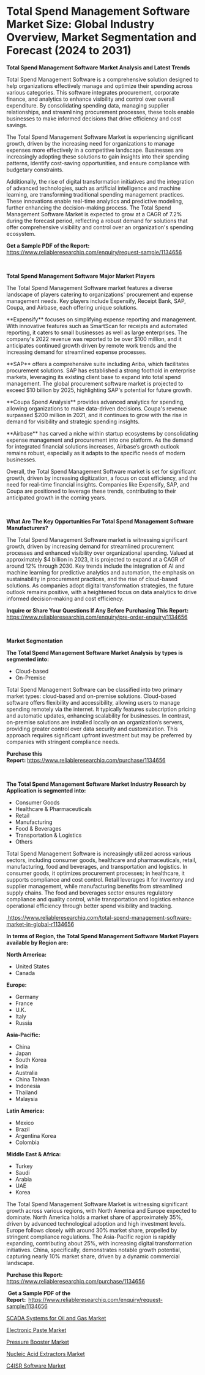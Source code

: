 <p><h1>Total Spend Management Software Market Size: Global Industry Overview, Market Segmentation and Forecast (2024 to 2031)</h1></p><p><strong>Total Spend Management Software Market Analysis and Latest Trends</strong></p>
<p><p>Total Spend Management Software is a comprehensive solution designed to help organizations effectively manage and optimize their spending across various categories. This software integrates procurement, corporate finance, and analytics to enhance visibility and control over overall expenditure. By consolidating spending data, managing supplier relationships, and streamlining procurement processes, these tools enable businesses to make informed decisions that drive efficiency and cost savings.</p><p>The Total Spend Management Software Market is experiencing significant growth, driven by the increasing need for organizations to manage expenses more effectively in a competitive landscape. Businesses are increasingly adopting these solutions to gain insights into their spending patterns, identify cost-saving opportunities, and ensure compliance with budgetary constraints.</p><p>Additionally, the rise of digital transformation initiatives and the integration of advanced technologies, such as artificial intelligence and machine learning, are transforming traditional spending management practices. These innovations enable real-time analytics and predictive modeling, further enhancing the decision-making process. The Total Spend Management Software Market is expected to grow at a CAGR of 7.2% during the forecast period, reflecting a robust demand for solutions that offer comprehensive visibility and control over an organization's spending ecosystem.</p></p>
<p><strong>Get a Sample PDF of the Report:&nbsp;</strong> <a href="https://www.reliableresearchiq.com/enquiry/request-sample/1134656?utm_campaign=114&utm_medium=2&utm_source=Github&utm_content=ia&utm_term=18112024&utm_id=total-spend-management-software">https://www.reliableresearchiq.com/enquiry/request-sample/1134656</a></p>
<p>&nbsp;</p>
<p><strong>Total Spend Management Software Major Market Players</strong></p>
<p><p>The Total Spend Management Software market features a diverse landscape of players catering to organizations' procurement and expense management needs. Key players include Expensify, Receipt Bank, SAP, Coupa, and Airbase, each offering unique solutions.</p><p>**Expensify** focuses on simplifying expense reporting and management. With innovative features such as SmartScan for receipts and automated reporting, it caters to small businesses as well as large enterprises. The company's 2022 revenue was reported to be over $100 million, and it anticipates continued growth driven by remote work trends and the increasing demand for streamlined expense processes.</p><p>**SAP** offers a comprehensive suite including Ariba, which facilitates procurement solutions. SAP has established a strong foothold in enterprise markets, leveraging its existing client base to expand into total spend management. The global procurement software market is projected to exceed $10 billion by 2025, highlighting SAP's potential for future growth.</p><p>**Coupa Spend Analysis** provides advanced analytics for spending, allowing organizations to make data-driven decisions. Coupa's revenue surpassed $200 million in 2021, and it continues to grow with the rise in demand for visibility and strategic spending insights.</p><p>**Airbase** has carved a niche within startup ecosystems by consolidating expense management and procurement into one platform. As the demand for integrated financial solutions increases, Airbase’s growth outlook remains robust, especially as it adapts to the specific needs of modern businesses.</p><p>Overall, the Total Spend Management Software market is set for significant growth, driven by increasing digitization, a focus on cost efficiency, and the need for real-time financial insights. Companies like Expensify, SAP, and Coupa are positioned to leverage these trends, contributing to their anticipated growth in the coming years.</p></p>
<p>&nbsp;</p>
<p><strong>What Are The Key Opportunities For Total Spend Management Software Manufacturers?</strong></p>
<p><p>The Total Spend Management Software market is witnessing significant growth, driven by increasing demand for streamlined procurement processes and enhanced visibility over organizational spending. Valued at approximately $4 billion in 2023, it is projected to expand at a CAGR of around 12% through 2030. Key trends include the integration of AI and machine learning for predictive analytics and automation, the emphasis on sustainability in procurement practices, and the rise of cloud-based solutions. As companies adopt digital transformation strategies, the future outlook remains positive, with a heightened focus on data analytics to drive informed decision-making and cost efficiency.</p></p>
<p><strong>Inquire or Share Your Questions If Any Before Purchasing This Report:</strong> <a href="https://www.reliableresearchiq.com/enquiry/pre-order-enquiry/1134656?utm_campaign=114&utm_medium=2&utm_source=Github&utm_content=ia&utm_term=18112024&utm_id=total-spend-management-software">https://www.reliableresearchiq.com/enquiry/pre-order-enquiry/1134656</a></p>
<p>&nbsp;</p>
<p><strong>Market Segmentation</strong></p>
<p><strong>The Total Spend Management Software Market Analysis by types is segmented into:</strong></p>
<p><ul><li>Cloud-based</li><li>On-Premise</li></ul></p>
<p><p>Total Spend Management Software can be classified into two primary market types: cloud-based and on-premise solutions. Cloud-based software offers flexibility and accessibility, allowing users to manage spending remotely via the internet. It typically features subscription pricing and automatic updates, enhancing scalability for businesses. In contrast, on-premise solutions are installed locally on an organization’s servers, providing greater control over data security and customization. This approach requires significant upfront investment but may be preferred by companies with stringent compliance needs.</p></p>
<p><strong>Purchase this Report:&nbsp;</strong><a href="https://www.reliableresearchiq.com/purchase/1134656?utm_campaign=114&utm_medium=2&utm_source=Github&utm_content=ia&utm_term=18112024&utm_id=total-spend-management-software">https://www.reliableresearchiq.com/purchase/1134656</a></p>
<p>&nbsp;</p>
<p><strong>The Total Spend Management Software Market Industry Research by Application is segmented into:</strong></p>
<p><ul><li>Consumer Goods</li><li>Healthcare & Pharmaceuticals</li><li>Retail</li><li>Manufacturing</li><li>Food & Beverages</li><li>Transportation & Logistics</li><li>Others</li></ul></p>
<p><p>Total Spend Management Software is increasingly utilized across various sectors, including consumer goods, healthcare and pharmaceuticals, retail, manufacturing, food and beverages, and transportation and logistics. In consumer goods, it optimizes procurement processes; in healthcare, it supports compliance and cost control. Retail leverages it for inventory and supplier management, while manufacturing benefits from streamlined supply chains. The food and beverages sector ensures regulatory compliance and quality control, while transportation and logistics enhance operational efficiency through better spend visibility and tracking.</p></p>
<p><a href="https://www.reliableresearchiq.com/total-spend-management-software-market-in-global-r1134656?utm_campaign=114&utm_medium=2&utm_source=Github&utm_content=ia&utm_term=18112024&utm_id=total-spend-management-software">&nbsp;https://www.reliableresearchiq.com/total-spend-management-software-market-in-global-r1134656</a></p>
<p><strong>In terms of Region, the Total Spend Management Software Market Players available by Region are:</strong></p>
<p>
    <p> <strong> North America: </strong>
        <ul>
            <li>United States</li>
            <li>Canada</li>
        </ul>
        </p> 
    <p> <strong> Europe: </strong>
        <ul>
            <li>Germany</li>
            <li>France</li>
            <li>U.K.</li>
            <li>Italy</li>
            <li>Russia</li>
        </ul>
        </p> 
    <p> <strong> Asia-Pacific: </strong>
        <ul>
            <li>China</li>
            <li>Japan</li>
            <li>South Korea</li>
            <li>India</li>
            <li>Australia</li>
            <li>China Taiwan</li>
            <li>Indonesia</li>
            <li>Thailand</li>
            <li>Malaysia</li>
        </ul>
        </p> 
    <p> <strong> Latin America: </strong>
        <ul>
            <li>Mexico</li>
            <li>Brazil</li>
            <li>Argentina Korea</li>
            <li>Colombia</li>
        </ul>
        </p> 
    <p> <strong> Middle East & Africa: </strong>
        <ul>
            <li>Turkey</li>
            <li>Saudi</li>
            <li>Arabia</li>
            <li>UAE</li>
            <li>Korea</li>
        </ul>
    </p>
    </p>
<p><p>The Total Spend Management Software Market is witnessing significant growth across various regions, with North America and Europe expected to dominate. North America holds a market share of approximately 35%, driven by advanced technological adoption and high investment levels. Europe follows closely with around 30% market share, propelled by stringent compliance regulations. The Asia-Pacific region is rapidly expanding, contributing about 25%, with increasing digital transformation initiatives. China, specifically, demonstrates notable growth potential, capturing nearly 10% market share, driven by a dynamic commercial landscape.</p></p>
<p><strong>Purchase this Report: </strong><a href="https://www.reliableresearchiq.com/purchase/1134656?utm_campaign=114&utm_medium=2&utm_source=Github&utm_content=ia&utm_term=18112024&utm_id=total-spend-management-software">https://www.reliableresearchiq.com/purchase/1134656</a></p>
<p>&nbsp;<strong>Get a Sample PDF of the Report:&nbsp;&nbsp;</strong><a href="https://www.reliableresearchiq.com/enquiry/request-sample/1134656?utm_campaign=114&utm_medium=2&utm_source=Github&utm_content=ia&utm_term=18112024&utm_id=total-spend-management-software">https://www.reliableresearchiq.com/enquiry/request-sample/1134656</a></p>
<p><strong></strong></p>
<p><p><a href="https://issuu.com/reportprime-2/docs/scada-systems-for-oil-and-gas-marke_6164574cdd84b7?utm_campaign=114&utm_medium=2&utm_source=Github&utm_content=ia&utm_term=18112024&utm_id=total-spend-management-software">SCADA Systems for Oil and Gas Market</a></p><p><a href="https://www.linkedin.com/pulse/electronic-paste-market-essentials-key-players-demand-drivers-jt8oc?utm_campaign=114&utm_medium=2&utm_source=Github&utm_content=ia&utm_term=18112024&utm_id=total-spend-management-software">Electronic Paste Market</a></p><p><a href="https://www.linkedin.com/pulse/pressure-booster-market-regional-outlook-competition-oby1f?utm_campaign=114&utm_medium=2&utm_source=Github&utm_content=ia&utm_term=18112024&utm_id=total-spend-management-software">Pressure Booster Market</a></p><p><a href="https://www.linkedin.com/pulse/nucleic-acid-extractors-market-size-segmentation-trends-vhkbf?utm_campaign=114&utm_medium=2&utm_source=Github&utm_content=ia&utm_term=18112024&utm_id=total-spend-management-software">Nucleic Acid Extractors Market</a></p><p><a href="https://issuu.com/reportprime-2/docs/c4isr-software-market-size-2030.ppt_75c9db0f382e90?utm_campaign=114&utm_medium=2&utm_source=Github&utm_content=ia&utm_term=18112024&utm_id=total-spend-management-software">C4ISR Software Market</a></p></p>